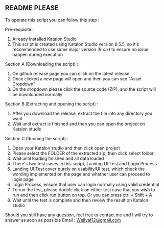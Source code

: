 ## README PLEASE

To operate this script you can follow this step :

Pre-requisite :
1. Already installed Katalon Studio
2. This script is created using Katalon Studio version 8.5.5, so it's recommended to use same major version (8.x.x) to ensure no issue happen during execution

Section A (Downloading the script) :
1. On github release page you can click on the latest release
2. Once clicked a new page will open and then you can see "Asset Dropdown"
3. On the dropdown please click the source code (ZIP), and the script will be downloaded normally

Section B (Extracting and opening the script) :
1. After you download the release, extract the file into any directory you want
2. Wait until extract is finished and then you can open the project on Katalon studio

Section C (Running the script) :
1. Open your Katalon studio and then click open project
2. Please select the FOLDER of the extracted zip, then click select folder
3. Wait until loading finished and all data loaded
4. There's two test cases in this script, Landing UI Test and Login Process
5. Landing UI Test cover purely on usability/UI test, which check the wording implemented on the page and whether user can proceed to login page
6. Login Process, ensure that user can login normally using valid credential
7. To run the test, please double click on either test case that you wish to run and then click run button on top. Or you can press ctrl + Shift + A
8. Wait until the test is complete and then review the result on Katalon studio

Should you still have any question, feel free to contact me and I will try to answer as soon as possible
Email : Wellyaf12@gmail.com
